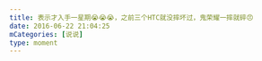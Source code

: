 ```yaml
---
title: 表示才入手一星期😭😭😭，之前三个HTC就没摔坏过，鬼荣耀一摔就碎😠
date: 2016-06-22 21:04:25
mCategories: [说说]
type: moment
---
```


<div id="pics-20160622210425"></div>

<script src="/lib/moment/pics.js"></script>
<script>
var data = [
    {"link": "2016-06-22_000000.jpeg", "type": "shuoshuo"}
];
picsRender(data, "pics-20160622210425");
</script>
